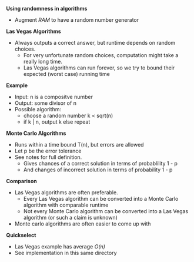 **Using randomness in algorithms**

- Augment _RAM_ to have a random number generator

**Las Vegas Algorithms**

- Always outputs a correct answer, but runtime depends on random choices.
  - For very unfortunate random choices, computation might take a really long time.
  - Las Vegas algorithms can run forever, so we try to bound their expected (worst case) running time

**Example**

- Input: n is a compositve number
- Output: some divisor of n
- Possible algorithm:
  - choose a random number k < sqrt(n)
  - if k | n, output k else repeat

**Monte Carlo Algorithms**

- Runs within a time bound T(n), but errors are allowed
- Let p be the error tolerance
- See notes for full definition.
  - Gives chances of a correct solution in terms of probablility 1 - p
  - And changes of incorrect solution in terms of probability 1 - p

**Comparison**

- Las Vegas algorithms are often preferable.
  - Every Las Vegas algorithm can be converted into a Monte Carlo algorithm with comparable runtime
  - Not every Monte Carlo algorithm can be converted into a Las Vegas algorithm (or such a claim is unknown)
- Monte carlo algorithms are often easier to come up with

**Quickselect**

- Las Vegas example has average _O(n)_
- See implementation in this same directory
